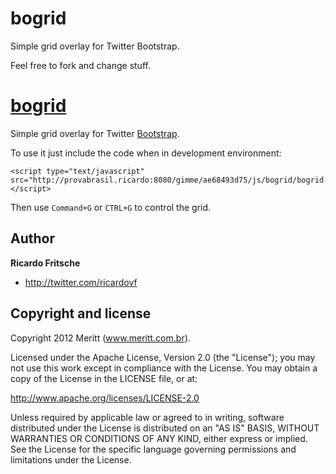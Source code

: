 bogrid
======

Simple grid overlay for Twitter Bootstrap.

Feel free to fork and change stuff.


[bogrid](http://twitter.github.com/bogrid)
=================

Simple grid overlay for Twitter [Bootstrap](https://github.com/twitter/bootstrap).

To use it just include the code when in development environment:

````
<script type="text/javascript" src="http://provabrasil.ricardo:8080/gimme/ae68493d75/js/bogrid/bogrid.js"></script>
````

Then use `Command+G` or `CTRL+G` to control the grid.

Author
-------

**Ricardo Fritsche**

+ http://twitter.com/ricardovf



Copyright and license
---------------------

Copyright 2012 Meritt (www.meritt.com.br).

Licensed under the Apache License, Version 2.0 (the "License");
you may not use this work except in compliance with the License.
You may obtain a copy of the License in the LICENSE file, or at:

   http://www.apache.org/licenses/LICENSE-2.0

Unless required by applicable law or agreed to in writing, software
distributed under the License is distributed on an "AS IS" BASIS,
WITHOUT WARRANTIES OR CONDITIONS OF ANY KIND, either express or implied.
See the License for the specific language governing permissions and
limitations under the License.